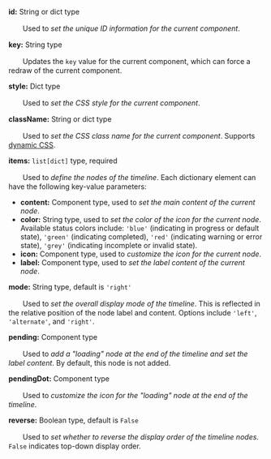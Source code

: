 **id:** String or dict type

　　Used to *set the unique ID information for the current component*.

**key:** String type

　　Updates the `key` value for the current component, which can force a redraw of the current component.

**style:** Dict type

　　Used to *set the CSS style for the current component*.

**className:** String or dict type

　　Used to *set the CSS class name for the current component*. Supports [dynamic CSS](/advanced-classname).

**items:** `list[dict]` type, required

　　Used to *define the nodes of the timeline*. Each dictionary element can have the following key-value parameters:

- **content:** Component type, used to *set the main content of the current node*.
- **color:** String type, used to *set the color of the icon for the current node*. Available status colors include: `'blue'` (indicating in progress or default state), `'green'` (indicating completed), `'red'` (indicating warning or error state), `'grey'` (indicating incomplete or invalid state).
- **icon:** Component type, used to *customize the icon for the current node*.
- **label:** Component type, used to *set the label content of the current node*.

**mode:** String type, default is `'right'`

　　Used to *set the overall display mode of the timeline*. This is reflected in the relative position of the node label and content. Options include `'left'`, `'alternate'`, and `'right'`.

**pending:** Component type

　　Used to *add a "loading" node at the end of the timeline and set the label content*. By default, this node is not added.

**pendingDot:** Component type

　　Used to *customize the icon for the "loading" node at the end of the timeline*.

**reverse:** Boolean type, default is `False`

　　Used to *set whether to reverse the display order of the timeline nodes*. `False` indicates top-down display order.
